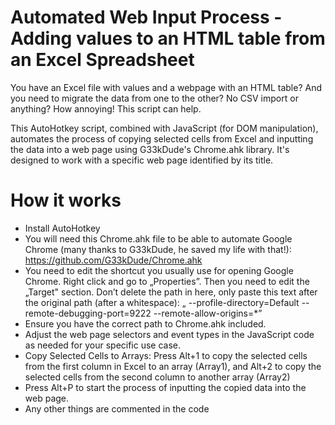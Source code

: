 # Automated Web Input Process - Adding values to an HTML table from an Excel Spreadsheet
You have an Excel file with values and a webpage with an HTML table? And you need to migrate the data from one to the other? No CSV import or anything? How annoying! This script can help.

This AutoHotkey script, combined with JavaScript (for DOM manipulation), automates the process of copying selected cells from Excel and inputting the data into a web page using G33kDude's Chrome.ahk library. It's designed to work with a specific web page identified by its title.

# How it works
* Install AutoHotkey
* You will need this Chrome.ahk file to be able to automate Google Chrome (many thanks to G33kDude, he saved my life with that!): https://github.com/G33kDude/Chrome.ahk
* You need to edit the shortcut you usually use for opening Google Chrome. Right click and go to „Properties”. Then you need to edit the „Target" section. Don’t delete the path in here, only paste this text after the original path (after a whitespace): „ --profile-directory=Default --remote-debugging-port=9222 --remote-allow-origins=*”
* Ensure you have the correct path to Chrome.ahk included.
* Adjust the web page selectors and event types in the JavaScript code as needed for your specific use case.
* Copy Selected Cells to Arrays: Press Alt+1 to copy the selected cells from the first column in Excel to an array (Array1), and Alt+2 to copy the selected cells from the second column to another array (Array2)
* Press Alt+P to start the process of inputting the copied data into the web page.
* Any other things are commented in the code

